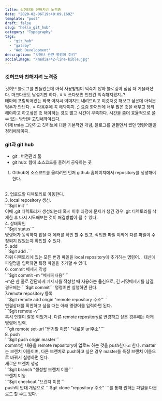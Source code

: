 ```yaml
---
title: 깃허브와 친해지려 노력중
date: "2020-02-06T19:48:09.169Z"
template: "post"
draft: false
slug: "hello_git_hub"
category: "Typography"
tags:
  - "git_hub"
  - "gatsby"
  - "Web Development"
description: "깃허브 관련 명령어 정리"
socialImage: "/media/42-line-bible.jpg"
---
```


<h3>깃허브와 친해지려 노력중</h3>
<p>깃허브 블로그를 만들었는데 아직 사용방법이 익숙치 않아 블로깅이 점점 더 게을러졌다.
마크다운도 낯설기만 하다. ㅎㅎ 쓰다보면 언젠간 익숙해지겠지..?
<br>
테마에 포함되어있는 외쿡 아저씨 이미지도 내려드리고 이것저것 해보고 싶은데 아직은 엄두가 안난다. ㅎ
다음주에 꼭 해봐야지. ;)
요즘 한꺼번에 너무 많은 것을 배우고 정리해야하고 하고싶은 것 해야하는 것도 많고 시간이 부족하다.
시간을 좀더 효율적으로 쓸 수 있는 방법을 고민해봐야겠다.
<br>
이제 tmi는 그만하고 깃허브에 대한 기본적인 개념, 블로그를 만들면서 썼던 명령어들을 정리해봐야지.
</p>
<h3>git과 git hub</h3>
<ul>
<li>git : 버전관리 툴</li>
<li>git hub: 웹에 소스코드를 올려서 공유하는 곳</li>
</ul>

1. Github에 소스코드를 올리려면 먼저 github 홈페이지에서 repository를 생성해야 한다.
<br>
2. 업로드할 디렉토리로 이동한다.
<br>
3. local repository 생성.
<br>
```$git init```
<br>
이때 .git 디렉토리가 생성되는데 혹시 이후 과정에 문제가 생긴 경우 .git 디렉토리를 삭제한 후 다시 시도해보는 것이 해결방법이 될 수 있다.
<br>
4. 상태확인
<br>
```$git status```
<br>
명령어가 동작하지 않을 때 에러를 확인 할 수 있고,
작업한 파일 이외에 다른 파일이 수정되지 않았는지 확인할 수 있다.
<br>
5. add
<br>
```$git add .```
<br>
하위 디렉토리에 있는 모든 변경 파일을 local repository에 추가하는 명령어.
. 대신에 파일명을 입력하면 특정 파일을 추가할 수 있다.
<br>
6. commit 메세지 작성
<br>
```$git commit -m "메세지내용"```
<br>
-m은 한 줄로 간단하게 메세지를 작성할 때 사용하는 옵션으로, 긴 커밋메세지를 남길 경우에는
```$git commit``` 명령어만 실행하면 된다.
<br>
7.remote repository 등록
<br>
```$git remote add origin "remote repository 주소"```
<br>
연결상태를 확인하고 싶을 때는 아래 명령어를 입력하면 된다.
<br>
```$git remote -v```
<br>
혹시 연결이 잘못 되었거나, 다른 remote repository로 변경하고 싶은 경우에는 아래 명령어 입력.
<br>
```git remote set-url "변경할 이름" "새로운 url주소"```
<br>
8. push
<br>
```$git push origin master```
<br>
commit한 내용을 remote repository에 업로드 하는 것을 push한다고 한다.
master는 브랜치 이름이며, 다른 브랜치로 push하고 싶은 경우 master를 특정 브랜치 이름으로 바꿔서 실행하면 된다.
<br>
새로운 브랜치 생성
<br>
```$git branch "생성할 브랜치 이름```
<br>
브랜치 이동
<br>
```$git checkout "브랜치 이름```
<br>
push의 반대 개념으로 ```$git clone "repository 주소" ```를 통해 원하는 파일을 다운로드 할 수도 있다.
